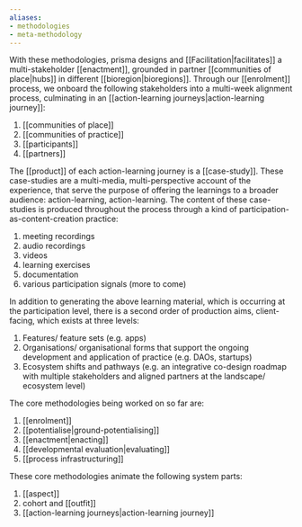 ```yaml
---
aliases:
- methodologies
- meta-methodology
---
```


With these methodologies, prisma designs and [[Facilitation|facilitates]] a multi-stakeholder [[enactment]], grounded in partner [[communities of place|hubs]] in different [[bioregion|bioregions]]. Through our [[enrolment]] process, we onboard the following stakeholders into a multi-week alignment process, culminating in an [[action-learning journeys|action-learning journey]]:

1. [[communities of place]]
2. [[communities of practice]]
3. [[participants]]
4. [[partners]]

The [[product]] of each action-learning journey is a [[case-study]]. These case-studies are a multi-media, multi-perspective account of the experience, that serve the purpose of offering the learnings to a broader audience: action-learning, action-learning. The content of these case-studies is produced throughout the process through a kind of participation-as-content-creation practice:

1. meeting recordings
2. audio recordings
3. videos
4. learning exercises
5. documentation
6. various participation signals (more to come)

In addition to generating the above learning material, which is occurring at the participation level, there is a second order of production aims, client-facing, which exists at three levels:

1. Features/ feature sets (e.g. apps)
2. Organisations/ organisational forms that support the ongoing development and application of practice (e.g. DAOs, startups)
3. Ecosystem shifts and pathways (e.g. an integrative co-design roadmap with multiple stakeholders and aligned partners at the landscape/ ecosystem level)

The core methodologies being worked on so far are:

1. [[enrolment]]
2. [[potentialise|ground-potentialising]]
3. [[enactment|enacting]]
4. [[developmental evaluation|evaluating]]
5. [[process infrastructuring]]

These core methodologies animate the following system parts:

1. [[aspect]]
2. cohort and [[outfit]]
3. [[action-learning journeys|action-learning journey]]